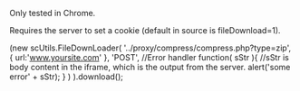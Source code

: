 Only tested in Chrome.

Requires the server to set a cookie (default in source is fileDownload=1).

(new scUtils.FileDownLoader(
    '../proxy/compress/compress.php?type=zip',
    {
        url:'www.yoursite.com'
    },
    'POST',
    //Error handler
    function( sStr ){
        //sStr is body content in the iframe, which is the output from the server.
        alert('some error' + sStr);
    }
) ).download();
